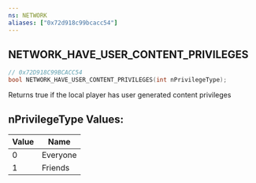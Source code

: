 ```yaml
---
ns: NETWORK
aliases: ["0x72d918c99bcacc54"]
---
```

## NETWORK_HAVE_USER_CONTENT_PRIVILEGES

```c
// 0x72D918C99BCACC54
bool NETWORK_HAVE_USER_CONTENT_PRIVILEGES(int nPrivilegeType);
```

Returns true if the local player has user generated content privileges

## nPrivilegeType Values:
| Value | Name |
| --- | --- |
| 0 | Everyone |
| 1 | Friends |


